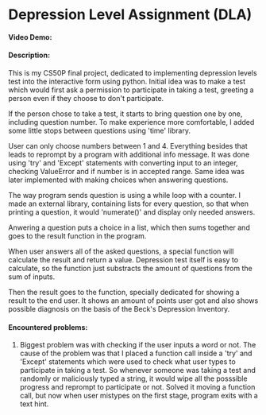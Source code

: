 # Depression Level Assignment (DLA)
#### Video Demo:
#### Description:
This is my CS50P final project, dedicated to implementing depression levels test into the interactive form using python.
Initial idea was to make a test which would first ask a permission to participate in taking a test, greeting a person even if they choose to don't participate.

If the person chose to take a test, it starts to bring question one by one, including question number. To make experience more comfortable, I added some little stops between questions using 'time' library.

User can only choose numbers between 1 and 4. Everything besides that leads to reprompt by a program with additional info message. It was done using 'try' and 'Except' statements with converting input to an integer, checking ValueError and if number is in accepted range. Same idea was later implemented with making choices when answering questions.

The way program sends question is using a while loop with a counter. I made an external library, containing lists for every question, so that when printing a question, it would 'numerate()' and display only needed answers.

Anwering a question puts a choice in a list, which then sums together and goes to the result function in the program.

When user answers all of the asked questions, a special function will calculate the result and return a value. Depression test itself is easy to calculate, so the function just substracts the amount of questions from the sum of inputs.

Then the result goes to the function, specially dedicated for showing a result to the end user. It shows an amount of points user got and also shows possible diagnosis on the basis of the Beck's Depression Inventory.

#### Encountered problems:
 1. Biggest problem was with checking if the user inputs a word or not. The cause of the problem was that I placed a function call inside a 'try' and 'Except' statements which were used to check what user types to participate in taking a test. So whenever someone was taking a test and randomly or maliciously typed a string, it would wipe all the posssible progress and reprompt to participate or not. Solved it moving a function call, but now when user mistypes on the first stage, program exits with a text hint.
